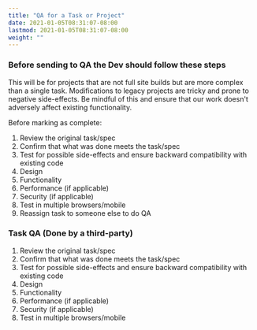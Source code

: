 ```yaml
---
title: "QA for a Task or Project"
date: 2021-01-05T08:31:07-08:00
lastmod: 2021-01-05T08:31:07-08:00
weight: ""
---
```


### Before sending to QA the Dev should follow these steps

This will be for projects that are not full site builds but are more complex than a single task. Modifications to legacy projects are tricky and prone to negative side-effects. Be mindful of this and ensure that our work doesn't adversely affect existing functionality.

Before marking as complete:

1. Review the original task/spec
2. Confirm that what was done meets the task/spec
3. Test for possible side-effects and ensure backward compatibility with existing code
4. Design
5. Functionality
6. Performance (if applicable)
7. Security (if applicable)
8. Test in multiple browsers/mobile
9. Reassign task to someone else to do QA

### Task QA (Done by a third-party)

1. Review the original task/spec
2. Confirm that what was done meets the task/spec
3. Test for possible side-effects and ensure backward compatibility with existing code
4. Design
5. Functionality
6. Performance (if applicable)
7. Security (if applicable)
8. Test in multiple browsers/mobile
